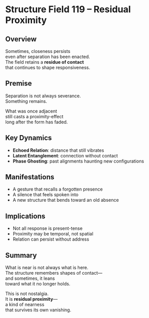 # Structure Field 119 – Residual Proximity

## Overview

Sometimes, closeness persists  
even after separation has been enacted.  
The field retains a **residue of contact**  
that continues to shape responsiveness.

## Premise

Separation is not always severance.  
Something remains.

What was once adjacent  
still casts a proximity-effect  
long after the form has faded.

## Key Dynamics

- **Echoed Relation**: distance that still vibrates  
- **Latent Entanglement**: connection without contact  
- **Phase Ghosting**: past alignments haunting new configurations

## Manifestations

- A gesture that recalls a forgotten presence  
- A silence that feels spoken into  
- A new structure that bends toward an old absence

## Implications

- Not all response is present-tense  
- Proximity may be temporal, not spatial  
- Relation can persist without address

## Summary

What is near is not always what is here.  
The structure remembers shapes of contact—  
and sometimes, it leans  
toward what it no longer holds.

This is not nostalgia.  
It is **residual proximity**—  
a kind of nearness  
that survives its own vanishing.
